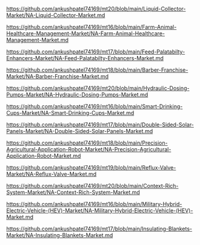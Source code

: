 <p><a href="https://github.com/ankushpatel74169/mt20/blob/main/Liquid-Collector-Market/NA-Liquid-Collector-Market.md">https://github.com/ankushpatel74169/mt20/blob/main/Liquid-Collector-Market/NA-Liquid-Collector-Market.md</a></p><p><a href="https://github.com/ankushpatel74169/mt16/blob/main/Farm-Animal-Healthcare-Management-Market/NA-Farm-Animal-Healthcare-Management-Market.md">https://github.com/ankushpatel74169/mt16/blob/main/Farm-Animal-Healthcare-Management-Market/NA-Farm-Animal-Healthcare-Management-Market.md</a></p><p><a href="https://github.com/ankushpatel74169/mt17/blob/main/Feed-Palatabilty-Enhancers-Market/NA-Feed-Palatabilty-Enhancers-Market.md">https://github.com/ankushpatel74169/mt17/blob/main/Feed-Palatabilty-Enhancers-Market/NA-Feed-Palatabilty-Enhancers-Market.md</a></p><p><a href="https://github.com/ankushpatel74169/mt18/blob/main/Barber-Franchise-Market/NA-Barber-Franchise-Market.md">https://github.com/ankushpatel74169/mt18/blob/main/Barber-Franchise-Market/NA-Barber-Franchise-Market.md</a></p><p><a href="https://github.com/ankushpatel74169/mt20/blob/main/Hydraulic-Dosing-Pumps-Market/NA-Hydraulic-Dosing-Pumps-Market.md">https://github.com/ankushpatel74169/mt20/blob/main/Hydraulic-Dosing-Pumps-Market/NA-Hydraulic-Dosing-Pumps-Market.md</a></p><p><a href="https://github.com/ankushpatel74169/mt16/blob/main/Smart-Drinking-Cups-Market/NA-Smart-Drinking-Cups-Market.md">https://github.com/ankushpatel74169/mt16/blob/main/Smart-Drinking-Cups-Market/NA-Smart-Drinking-Cups-Market.md</a></p><p><a href="https://github.com/ankushpatel74169/mt17/blob/main/Double-Sided-Solar-Panels-Market/NA-Double-Sided-Solar-Panels-Market.md">https://github.com/ankushpatel74169/mt17/blob/main/Double-Sided-Solar-Panels-Market/NA-Double-Sided-Solar-Panels-Market.md</a></p><p><a href="https://github.com/ankushpatel74169/mt18/blob/main/Precision-Agricultural-Application-Robot-Market/NA-Precision-Agricultural-Application-Robot-Market.md">https://github.com/ankushpatel74169/mt18/blob/main/Precision-Agricultural-Application-Robot-Market/NA-Precision-Agricultural-Application-Robot-Market.md</a></p><p><a href="https://github.com/ankushpatel74169/mt19/blob/main/Reflux-Valve-Market/NA-Reflux-Valve-Market.md">https://github.com/ankushpatel74169/mt19/blob/main/Reflux-Valve-Market/NA-Reflux-Valve-Market.md</a></p><p><a href="https://github.com/ankushpatel74169/mt20/blob/main/Context-Rich-System-Market/NA-Context-Rich-System-Market.md">https://github.com/ankushpatel74169/mt20/blob/main/Context-Rich-System-Market/NA-Context-Rich-System-Market.md</a></p><p><a href="https://github.com/ankushpatel74169/mt16/blob/main/Military-Hybrid-Electric-Vehicle-(HEV)-Market/NA-Military-Hybrid-Electric-Vehicle-(HEV)-Market.md">https://github.com/ankushpatel74169/mt16/blob/main/Military-Hybrid-Electric-Vehicle-(HEV)-Market/NA-Military-Hybrid-Electric-Vehicle-(HEV)-Market.md</a></p><p><a href="https://github.com/ankushpatel74169/mt17/blob/main/Insulating-Blankets-Market/NA-Insulating-Blankets-Market.md">https://github.com/ankushpatel74169/mt17/blob/main/Insulating-Blankets-Market/NA-Insulating-Blankets-Market.md</a></p>
